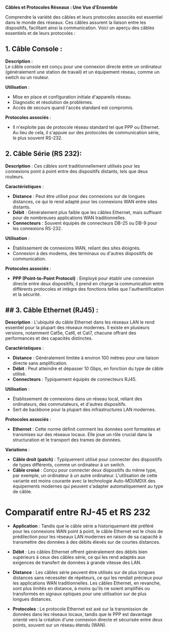 **Câbles et Protocoles Réseaux : Une Vue d'Ensemble**

Comprendre la variété des câbles et leurs protocoles associés est essentiel dans le monde des réseaux. Ces câbles assurent la liaison entre les dispositifs, facilitant ainsi la communication. Voici un aperçu des câbles essentiels et de leurs protocoles :

## 1. **Câble Console** :

**Description** :  
Le câble console est conçu pour une connexion directe entre un ordinateur (généralement une station de travail) et un équipement réseau, comme un switch ou un routeur.

**Utilisation** :

- Mise en place et configuration initiale d'appareils réseau.
- Diagnostic et résolution de problèmes.
- Accès de secours quand l'accès standard est compromis.

**Protocoles associés** :

- Il n'exploite pas de protocole réseau standard tel que PPP ou Ethernet. Au lieu de cela, il s'appuie sur des protocoles de communication série, le plus souvent RS-232.

## 2. **Câble Série** (RS 232):

**Description** : Ces câbles sont traditionnellement utilisés pour les connexions point à point entre des dispositifs distants, tels que deux routeurs.

**Caractéristiques** :

- **Distance** : Peut être utilisé pour des connexions sur de longues distances, ce qui le rend adapté pour les connexions WAN entre sites distants.
- **Débit** : Généralement plus faible que les câbles Ethernet, mais suffisant pour de nombreuses applications WAN traditionnelles.
- **Connecteurs** : Souvent équipés de connecteurs DB-25 ou DB-9 pour les connexions RS-232.

**Utilisation** :
- Établissement de connexions WAN, reliant des sites éloignés.
- Connexion à des modems, des terminaux ou d'autres dispositifs de communication.

**Protocoles associés** :
- **PPP (Point-to-Point Protocol)** : Employé pour établir une connexion directe entre deux dispositifs, il prend en charge la communication entre différents protocoles et intègre des fonctions telles que l'authentification et la sécurité.

## ## 3. **Câble Ethernet** (RJ45) :

**Description** : L'ubiquité du câble Ethernet dans les réseaux LAN le rend essentiel pour la plupart des réseaux modernes. Il existe en plusieurs versions, notamment Cat5e, Cat6, et Cat7, chacune offrant des performances et des capacités distinctes.

**Caractéristiques** :
- **Distance** : Généralement limitée à environ 100 mètres pour une liaison directe sans amplification.
- **Débit** : Peut atteindre et dépasser 10 Gbps, en fonction du type de câble utilisé.
- **Connecteurs** : Typiquement équipés de connecteurs RJ45.

**Utilisation** :
- Établissement de connexions dans un réseau local, reliant des ordinateurs, des commutateurs, et d'autres dispositifs.
- Sert de backbone pour la plupart des infrastructures LAN modernes.

**Protocoles associés** :
- **Ethernet** : Cette norme définit comment les données sont formatées et transmises sur des réseaux locaux. Elle joue un rôle crucial dans la structuration et le transport des trames de données.

**Variations** :
- **Câble droit (patch)** : Typiquement utilisé pour connecter des dispositifs de types différents, comme un ordinateur à un switch.
- **Câble croisé** : Conçu pour connecter deux dispositifs du même type, par exemple, un ordinateur à un autre ordinateur. L'utilisation de cette variante est moins courante avec la technologie Auto-MDI/MDIX des équipements modernes qui peuvent s'adapter automatiquement au type de câble.
# Comparatif entre RJ-45 et RS 232

- **Application** : Tandis que le câble série a historiquement été préféré pour les connexions WAN point à point, le câble Ethernet est le choix de prédilection pour les réseaux LAN modernes en raison de sa capacité à transmettre des données à des débits élevés sur de courtes distances.
    
- **Débit** : Les câbles Ethernet offrent généralement des débits bien supérieurs à ceux des câbles série, ce qui les rend adaptés aux exigences de transfert de données à grande vitesse des LAN.
    
- **Distance** : Les câbles série peuvent être utilisés sur de plus longues distances sans nécessiter de répéteurs, ce qui les rendait précieux pour les applications WAN traditionnelles. Les câbles Ethernet, en revanche, sont plus limités en distance, à moins qu'ils ne soient amplifiés ou transformés en signaux optiques pour une utilisation sur de plus longues distances.
    
- **Protocoles** : Le protocole Ethernet est axé sur la transmission de données dans les réseaux locaux, tandis que le PPP est davantage orienté vers la création d'une connexion directe et sécurisée entre deux points, souvent sur un réseau étendu (WAN).